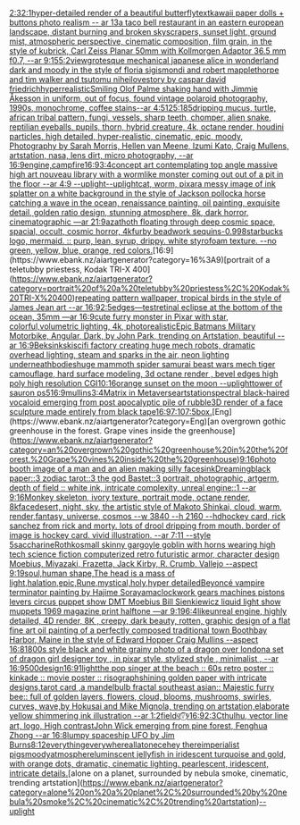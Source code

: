 [2:3](https://www.ebank.nz/aiartgenerator?category=2%3A3)[2:1](https://www.ebank.nz/aiartgenerator?category=2%3A1)[hyper-detailed render of a beautiful butterfly](https://www.ebank.nz/aiartgenerator?category=hyper-detailed%20render%20of%20a%20beautiful%20butterfly)[text](https://www.ebank.nz/aiartgenerator?category=text)[kawaii paper dolls + buttons photo realism -- ar 13](https://www.ebank.nz/aiartgenerator?category=kawaii%20paper%20dolls%20%2B%20buttons%20photo%20realism%20--%20ar%2013)[a taco bell restaurant in an eastern european landscape, distant burning and broken skyscrapers, sunset light, ground mist, atmospheric perspective, cinematic composition, film grain, in the style of kubrick, Carl Zeiss Planar 50mm with Kollmorgen Adaptor 36.5 mm f0.7, --ar 9:15](https://www.ebank.nz/aiartgenerator?category=a%20taco%20bell%20restaurant%20in%20an%20eastern%20european%20landscape%2C%20distant%20burning%20and%20broken%20skyscrapers%2C%20sunset%20light%2C%20ground%20mist%2C%20atmospheric%20perspective%2C%20cinematic%20composition%2C%20film%20grain%2C%20in%20the%20style%20of%20kubrick%2C%20Carl%20Zeiss%20Planar%2050mm%20with%20Kollmorgen%20Adaptor%2036.5%20mm%20f0.7%2C%20--ar%209%3A15)[5:2](https://www.ebank.nz/aiartgenerator?category=5%3A2)[view](https://www.ebank.nz/aiartgenerator?category=view)[grotesque mechanical japanese alice in wonderland dark and moody in the style of floria sigismondi and robert mapplethorpe and tim walker and tsutomu nihei](https://www.ebank.nz/aiartgenerator?category=grotesque%20mechanical%20japanese%20alice%20in%20wonderland%20dark%20and%20moody%20in%20the%20style%20of%20floria%20sigismondi%20and%20robert%20mapplethorpe%20and%20tim%20walker%20and%20tsutomu%20nihei)[lovestory by caspar david friedrich](https://www.ebank.nz/aiartgenerator?category=lovestory%20by%20caspar%20david%20friedrich)[hyperrealistic](https://www.ebank.nz/aiartgenerator?category=hyperrealistic)[Smiling Olof Palme shaking hand with Jimmie Åkesson in uniform, out of focus, found vintage polaroid photography, 1990s, monochrome, coffee stains--ar 4:5](https://www.ebank.nz/aiartgenerator?category=Smiling%20Olof%20Palme%20shaking%20hand%20with%20Jimmie%20%C3%85kesson%20in%20uniform%2C%20out%20of%20focus%2C%20found%20vintage%20polaroid%20photography%2C%201990s%2C%20monochrome%2C%20coffee%20stains--ar%204%3A5)[125:185](https://www.ebank.nz/aiartgenerator?category=125%3A185)[dripping mucus, turtle, african tribal pattern, fungi, vessels, sharp teeth, chomper, alien snake, reptilian eyeballs, pupils, thorn, hybrid creature, 4k, octane render, houdini particles, high detailed, hyper-realistic, cinematic, epic, moody, Photography by Sarah Morris, Hellen van Meene, Izumi Kato, Craig Mullens, artstation, nasa, lens dirt, micro photography, --ar 16:9](https://www.ebank.nz/aiartgenerator?category=dripping%20mucus%2C%20turtle%2C%20african%20tribal%20pattern%2C%20fungi%2C%20vessels%2C%20sharp%20teeth%2C%20chomper%2C%20alien%20snake%2C%20reptilian%20eyeballs%2C%20pupils%2C%20thorn%2C%20hybrid%20creature%2C%204k%2C%20octane%20render%2C%20houdini%20particles%2C%20high%20detailed%2C%20hyper-realistic%2C%20cinematic%2C%20epic%2C%20moody%2C%20Photography%20by%20Sarah%20Morris%2C%20Hellen%20van%20Meene%2C%20Izumi%20Kato%2C%20Craig%20Mullens%2C%20artstation%2C%20nasa%2C%20lens%20dirt%2C%20micro%20photography%2C%20--ar%2016%3A9)[engine,](https://www.ebank.nz/aiartgenerator?category=engine%2C)[campfire](https://www.ebank.nz/aiartgenerator?category=campfire)[16:9](https://www.ebank.nz/aiartgenerator?category=16%3A9)[3:4](https://www.ebank.nz/aiartgenerator?category=3%3A4)[concept art contemplating top angle massive high art nouveau library with a wormlike monster coming out out of a pit in the floor --ar 4:9 --uplight](https://www.ebank.nz/aiartgenerator?category=concept%20art%20contemplating%20top%20angle%20massive%20high%20art%20nouveau%20library%20with%20a%20wormlike%20monster%20coming%20out%20out%20of%20a%20pit%20in%20the%20floor%20--ar%204%3A9%20--uplight)[--uplight](https://www.ebank.nz/aiartgenerator?category=--uplight)[cat, worm, pixar](https://www.ebank.nz/aiartgenerator?category=cat%2C%20worm%2C%20pixar)[a messy image of ink splatter on a white background in the style of Jackson pollock](https://www.ebank.nz/aiartgenerator?category=a%20messy%20image%20of%20ink%20splatter%20on%20a%20white%20background%20in%20the%20style%20of%20Jackson%20pollock)[a horse catching a wave in the ocean, renaissance painting, oil painting, exquisite detail, golden ratio design, stunning atmosphere, 8k, dark horror, cinematographic —ar 21:9](https://www.ebank.nz/aiartgenerator?category=a%20horse%20catching%20a%20wave%20in%20the%20ocean%2C%20renaissance%20painting%2C%20oil%20painting%2C%20exquisite%20detail%2C%20golden%20ratio%20design%2C%20stunning%20atmosphere%2C%208k%2C%20dark%20horror%2C%20cinematographic%20%E2%80%94ar%2021%3A9)[azathoth floating through deep cosmic space, spacial, occult, cosmic horror, 4k](https://www.ebank.nz/aiartgenerator?category=azathoth%20floating%20through%20deep%20cosmic%20space%2C%20spacial%2C%20occult%2C%20cosmic%20horror%2C%204k)[furby beadwork sequins](https://www.ebank.nz/aiartgenerator?category=furby%20beadwork%20sequins)[-0.9](https://www.ebank.nz/aiartgenerator?category=-0.9)[98](https://www.ebank.nz/aiartgenerator?category=98)[starbucks logo, mermaid. :: purp, lean, syrup, drippy. white styrofoam texture. --no green, yellow, blue, orange, red colors.](https://www.ebank.nz/aiartgenerator?category=starbucks%20logo%2C%20mermaid.%20%3A%3A%20purp%2C%20lean%2C%20syrup%2C%20drippy.%20white%20styrofoam%20texture.%20--no%20green%2C%20yellow%2C%20blue%2C%20orange%2C%20red%20colors.)[16:9](https://www.ebank.nz/aiartgenerator?category=16%3A9)[portrait of a teletubby priestess, Kodak TRI-X 400](https://www.ebank.nz/aiartgenerator?category=portrait%20of%20a%20teletubby%20priestess%2C%20Kodak%20TRI-X%20400)[repeating pattern wallpaper, tropical birds in the style of James Jean art  --ar 16:9](https://www.ebank.nz/aiartgenerator?category=repeating%20pattern%20wallpaper%2C%20tropical%20birds%20in%20the%20style%20of%20James%20Jean%20art%20%20--ar%2016%3A9)[2:5](https://www.ebank.nz/aiartgenerator?category=2%3A5)[edges](https://www.ebank.nz/aiartgenerator?category=edges)[—test](https://www.ebank.nz/aiartgenerator?category=%E2%80%94test)[retinal eclipse at the bottom of the ocean, 35mm —ar 16:9](https://www.ebank.nz/aiartgenerator?category=retinal%20eclipse%20at%20the%20bottom%20of%20the%20ocean%2C%2035mm%20%E2%80%94ar%2016%3A9)[cute furry monster in Pixar with star, colorful,volumetric lighting, 4k, photorealistic](https://www.ebank.nz/aiartgenerator?category=cute%20furry%20monster%20in%20Pixar%20with%20star%2C%20colorful%2Cvolumetric%20lighting%2C%204k%2C%20photorealistic)[Epic Batmans Military Motorbike, Angular, Dark, by John Park, trending on Artstation, beautiful --ar 16:9](https://www.ebank.nz/aiartgenerator?category=Epic%20Batmans%20Military%20Motorbike%2C%20Angular%2C%20Dark%2C%20by%20John%20Park%2C%20trending%20on%20Artstation%2C%20beautiful%20--ar%2016%3A9)[Beksinkski](https://www.ebank.nz/aiartgenerator?category=Beksinkski)[scifi factory creating huge mech robots, dramatic overhead lighting, steam and sparks in the air, neon lighting underneath](https://www.ebank.nz/aiartgenerator?category=scifi%20factory%20creating%20huge%20mech%20robots%2C%20dramatic%20overhead%20lighting%2C%20steam%20and%20sparks%20in%20the%20air%2C%20neon%20lighting%20underneath)[bodies](https://www.ebank.nz/aiartgenerator?category=bodies)[huge mammoth spider samurai beast wars mech tiger camouflage, hard surface modeling, 3d octane render , bevel edges high poly high resolution CGI](https://www.ebank.nz/aiartgenerator?category=huge%20mammoth%20spider%20samurai%20beast%20wars%20mech%20tiger%20camouflage%2C%20hard%20surface%20modeling%2C%203d%20octane%20render%20%2C%20bevel%20edges%20high%20poly%20high%20resolution%20CGI)[10:16](https://www.ebank.nz/aiartgenerator?category=10%3A16)[orange sunset on the moon --uplight](https://www.ebank.nz/aiartgenerator?category=orange%20sunset%20on%20the%20moon%20--uplight)[tower of sauron ps5](https://www.ebank.nz/aiartgenerator?category=tower%20of%20sauron%20ps5)[16:9](https://www.ebank.nz/aiartgenerator?category=16%3A9)[mullins](https://www.ebank.nz/aiartgenerator?category=mullins)[3:4](https://www.ebank.nz/aiartgenerator?category=3%3A4)[Matrix in Metaverse](https://www.ebank.nz/aiartgenerator?category=Matrix%20in%20Metaverse)[artstation](https://www.ebank.nz/aiartgenerator?category=artstation)[spectral black-haired vocaloid emerging from post apocalyptic pile of rubble](https://www.ebank.nz/aiartgenerator?category=spectral%20black-haired%20vocaloid%20emerging%20from%20post%20apocalyptic%20pile%20of%20rubble)[3D render of a face sculpture made entirely from black tape](https://www.ebank.nz/aiartgenerator?category=3D%20render%20of%20a%20face%20sculpture%20made%20entirely%20from%20black%20tape)[16:9](https://www.ebank.nz/aiartgenerator?category=16%3A9)[7:10](https://www.ebank.nz/aiartgenerator?category=7%3A10)[7:5](https://www.ebank.nz/aiartgenerator?category=7%3A5)[box.](https://www.ebank.nz/aiartgenerator?category=box.)[Eng](https://www.ebank.nz/aiartgenerator?category=Eng)[an overgrown gothic greenhouse in the forest. Grape vines inside the greenhouse](https://www.ebank.nz/aiartgenerator?category=an%20overgrown%20gothic%20greenhouse%20in%20the%20forest.%20Grape%20vines%20inside%20the%20greenhouse)[9:16](https://www.ebank.nz/aiartgenerator?category=9%3A16)[photo booth image of a man and an alien making silly faces](https://www.ebank.nz/aiartgenerator?category=photo%20booth%20image%20of%20a%20man%20and%20an%20alien%20making%20silly%20faces)[ink](https://www.ebank.nz/aiartgenerator?category=ink)[Dreaming](https://www.ebank.nz/aiartgenerator?category=Dreaming)[black paper::3 zodiac tarot::3 the god Bastet::3 portrait, photographic, artgerm, depth of field :: white ink, intricate complexity, unreal engine::1 --ar 9:16](https://www.ebank.nz/aiartgenerator?category=black%20paper%3A%3A3%20zodiac%20tarot%3A%3A3%20the%20god%20Bastet%3A%3A3%20portrait%2C%20photographic%2C%20artgerm%2C%20depth%20of%20field%20%3A%3A%20white%20ink%2C%20intricate%20complexity%2C%20unreal%20engine%3A%3A1%20--ar%209%3A16)[Monkey skeleton, ivory texture, portrait mode, octane render, 8k](https://www.ebank.nz/aiartgenerator?category=Monkey%20skeleton%2C%20ivory%20texture%2C%20portrait%20mode%2C%20octane%20render%2C%208k)[face](https://www.ebank.nz/aiartgenerator?category=face)[desert, night, sky, the artistic style of Makoto Shinkai, cloud, warm, render,fantasy, universe, cosmos  --w 3840 --h 2160 --hd](https://www.ebank.nz/aiartgenerator?category=desert%2C%20night%2C%20sky%2C%20the%20artistic%20style%20of%20Makoto%20Shinkai%2C%20cloud%2C%20warm%2C%20render%2Cfantasy%2C%20universe%2C%20cosmos%20%20--w%203840%20--h%202160%20--hd)[hockey card, rick sanchez from rick and morty. lots of drool dripping from mouth. border of image is hockey card. vivid illustration. --ar 7:11 --style 5](https://www.ebank.nz/aiartgenerator?category=hockey%20card%2C%20rick%20sanchez%20from%20rick%20and%20morty.%20lots%20of%20drool%20dripping%20from%20mouth.%20border%20of%20image%20is%20hockey%20card.%20vivid%20illustration.%20--ar%207%3A11%20--style%205)[saccharine](https://www.ebank.nz/aiartgenerator?category=saccharine)[Rothko](https://www.ebank.nz/aiartgenerator?category=Rothko)[small skinny gargoyle goblin with horns wearing high tech science fiction computerized retro futuristic armor, character design Moebius, Miyazaki, Frazetta, Jack Kirby, R. Crumb, Vallejo --aspect 9:19](https://www.ebank.nz/aiartgenerator?category=small%20skinny%20gargoyle%20goblin%20with%20horns%20wearing%20high%20tech%20science%20fiction%20computerized%20retro%20futuristic%20armor%2C%20character%20design%20Moebius%2C%20Miyazaki%2C%20Frazetta%2C%20Jack%20Kirby%2C%20R.%20Crumb%2C%20Vallejo%20--aspect%209%3A19)[soul,human shape,The head is a mass of light,halation,epic,Rune,mystical,holy,hyper detailed](https://www.ebank.nz/aiartgenerator?category=soul%2Chuman%20shape%2CThe%20head%20is%20a%20mass%20of%20light%2Chalation%2Cepic%2CRune%2Cmystical%2Choly%2Chyper%20detailed)[Beyoncé vampire terminator painting by Hajime Sorayama](https://www.ebank.nz/aiartgenerator?category=Beyonc%C3%A9%20vampire%20terminator%20painting%20by%20Hajime%20Sorayama)[clockwork gears machines pistons levers circus puppet show DMT  Moebius Bill Sienkiewicz liquid light show muppets 1969 magazine print halftone —ar 9:19](https://www.ebank.nz/aiartgenerator?category=clockwork%20gears%20machines%20pistons%20levers%20circus%20puppet%20show%20DMT%20%20Moebius%20Bill%20Sienkiewicz%20liquid%20light%20show%20muppets%201969%20magazine%20print%20halftone%20%E2%80%94ar%209%3A19)[6:4](https://www.ebank.nz/aiartgenerator?category=6%3A4)[like](https://www.ebank.nz/aiartgenerator?category=like)[unreal engine, highly detailed, 4D render, 8K , creepy, dark beauty, rotten, graphic design of a flat fine art oil painting of a perfectly composed traditional town Boothbay Harbor, Maine in the style of Edward Hopper Craig Mullins --aspect 16:8](https://www.ebank.nz/aiartgenerator?category=unreal%20engine%2C%20highly%20detailed%2C%204D%20render%2C%208K%20%2C%20creepy%2C%20dark%20beauty%2C%20rotten%2C%20graphic%20design%20of%20a%20flat%20fine%20art%20oil%20painting%20of%20a%20perfectly%20composed%20traditional%20town%20Boothbay%20Harbor%2C%20Maine%20in%20the%20style%20of%20Edward%20Hopper%20Craig%20Mullins%20--aspect%2016%3A8)[1800s style black and white grainy photo of a dragon over london](https://www.ebank.nz/aiartgenerator?category=1800s%20style%20black%20and%20white%20grainy%20photo%20of%20a%20dragon%20over%20london)[a set of dragon girl designer toy , in pixar style, stylized style , minimalist , --ar 16:9](https://www.ebank.nz/aiartgenerator?category=a%20set%20of%20dragon%20girl%20designer%20toy%20%2C%20in%20pixar%20style%2C%20stylized%20style%20%2C%20minimalist%20%2C%20--ar%2016%3A9)[500](https://www.ebank.nz/aiartgenerator?category=500)[design](https://www.ebank.nz/aiartgenerator?category=design)[16:9](https://www.ebank.nz/aiartgenerator?category=16%3A9)[1](https://www.ebank.nz/aiartgenerator?category=1)[light](https://www.ebank.nz/aiartgenerator?category=light)[the pop singer at the beach :: 60s retro poster :: kinkade :: movie poster :: risograph](https://www.ebank.nz/aiartgenerator?category=the%20pop%20singer%20at%20the%20beach%20%3A%3A%2060s%20retro%20poster%20%3A%3A%20kinkade%20%3A%3A%20movie%20poster%20%3A%3A%20risograph)[shining golden paper with intricate designs,tarot card ,a mandelbulb fractal southeast asian:: Majestic furry bee:: full of golden layers, flowers, cloud, blooms, mushrooms, swirles, curves, wave,by Hokusai and Mike Mignola, trending on artstation,elaborate yellow  shimmering ink illustration --ar 1:2](https://www.ebank.nz/aiartgenerator?category=shining%20golden%20paper%20with%20intricate%20designs%2Ctarot%20card%20%2Ca%20mandelbulb%20fractal%20southeast%20asian%3A%3A%20Majestic%20furry%20bee%3A%3A%20full%20of%20golden%20layers%2C%20flowers%2C%20cloud%2C%20blooms%2C%20mushrooms%2C%20swirles%2C%20curves%2C%20wave%2Cby%20Hokusai%20and%20Mike%20Mignola%2C%20trending%20on%20artstation%2Celaborate%20yellow%20%20shimmering%20ink%20illustration%20--ar%201%3A2)[field](https://www.ebank.nz/aiartgenerator?category=field)[୧⍢⃝୨](https://www.ebank.nz/aiartgenerator?category=%E0%AD%A7%E2%8D%A2%E2%83%9D%E0%AD%A8)[16:9](https://www.ebank.nz/aiartgenerator?category=16%3A9)[2:3](https://www.ebank.nz/aiartgenerator?category=2%3A3)[Cthulhu, vector line art, logo, High contrast](https://www.ebank.nz/aiartgenerator?category=Cthulhu%2C%20vector%20line%20art%2C%20logo%2C%20High%20contrast)[John Wick  emerging from pine forest, Fenghua Zhong --ar 16:8](https://www.ebank.nz/aiartgenerator?category=John%20Wick%20%20emerging%20from%20pine%20forest%2C%20Fenghua%20Zhong%20--ar%2016%3A8)[lumpy spaceship UFO by Jim Burns](https://www.ebank.nz/aiartgenerator?category=lumpy%20spaceship%20UFO%20by%20Jim%20Burns)[8:12](https://www.ebank.nz/aiartgenerator?category=8%3A12)[everythingeverywhereallatonece](https://www.ebank.nz/aiartgenerator?category=everythingeverywhereallatonece)[hey there](https://www.ebank.nz/aiartgenerator?category=hey%20there)[imperialist pigs](https://www.ebank.nz/aiartgenerator?category=imperialist%20pigs)[moody](https://www.ebank.nz/aiartgenerator?category=moody)[atmosphere](https://www.ebank.nz/aiartgenerator?category=atmosphere)[luminscent jellyfish in iridescent turquoise and gold, with orange dots, dramatic, cinematic lighting. pearlescent, iridescent, intricate details.](https://www.ebank.nz/aiartgenerator?category=luminscent%20jellyfish%20in%20iridescent%20turquoise%20and%20gold%2C%20with%20orange%20dots%2C%20dramatic%2C%20cinematic%20lighting.%20pearlescent%2C%20iridescent%2C%20intricate%20details.)[alone on a planet, surrounded by nebula smoke, cinematic, trending artstation](https://www.ebank.nz/aiartgenerator?category=alone%20on%20a%20planet%2C%20surrounded%20by%20nebula%20smoke%2C%20cinematic%2C%20trending%20artstation)[--uplight](https://www.ebank.nz/aiartgenerator?category=--uplight)
